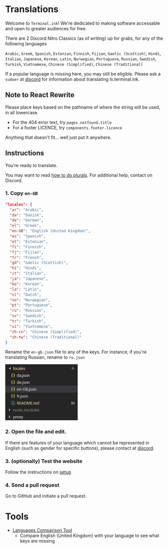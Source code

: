 # Translations
Welcome to `Terminal.ink`!
We're dedicated to making software accessable and open to greater audiences for free.

There are 2 Discord Nitro Classics (as of writing) up for grabs, for any of the following languages

`Arabic`, `Greek`, `Spanish`, `Estonian`, `Finnish`, `Fijian`, `Gaelic (Scottish)`, `Hindi`, `Italian`, `Japanese`, `Korean`, `Latin`, `Norwegian`, `Portuguese`, `Russian`, `Swedish`, `Turkish`, `Vietnamese`, `Chinese (Simplified)`, `Chinese (Traditional)`

If a popular language is missing here, you may still be eligible.
Please ask a `sudoer` at [discord](https://discord.gg/DwBCgta) for information about translating ls.terminal.ink.

## Note to React Rewrite
Please place keys based on the pathname of where the string will be used, in all lowercase.

- For the 404 error text, try `pages.notfound.title`
- For a footer LICENCE, try `components.footer.licence`

Anything that doesn't fit... well just put it anywhere.

## Instructions
You're ready to translate.

You may want to read [how to do plurals](https://formatjs.io/guides/message-syntax/#plural-format).
For additional help, contact on Discord.

### 1. Copy `en-GB`
```json
"locales": {
  "ar": "Arabic",
  "da": "Danish",
  "de": "German",
  "el": "Greek",
  "en-GB": "English (United Kingdom)",
  "es": "Spanish",
  "et": "Estonian",
  "fi": "Finnish",
  "fj": "Fijian",
  "fr": "French",
  "gd": "Gaelic (Scottish)",
  "hi": "Hindi",
  "it": "Italian",
  "ja": "Japanese",
  "ko": "Korean",
  "la": "Latin",
  "nl": "Dutch",
  "no": "Norwegian",
  "pt": "Portuguese",
  "ru": "Russian",
  "sv": "Swedish",
  "tr": "Turkish",
  "vi": "Vietnamese",
  "zh-cn": "Chinese (Simplified)",
  "zh-tw": "Chinese (Traditional)"
}
```

Rename the `en-gb.json` file to any of the keys.
For instance, if you're translating Russian, rename to `ru.json`

![How to rename a JSON file](/.github/rename.gif)

### 2. Open the file and edit.
If there are features of your language which cannot be represented in English (such as gender for specific buttons), please contact at [discord](https://discord.gg/DwBCgta).

### 3. (optionally) Test the website
Follow the instructions on [setup](/docs/setup.md)

### 4. Send a pull request
Go to GitHub and initiate a pull request.

# Tools
- [Languages Comparison Tool](https://discordapps.dev/en-GB/languagescomparisontool)
  - Compare English (United Kingdom) with your language to see what keys are missing
